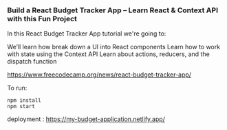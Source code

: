 ### Build a React Budget Tracker App – Learn React & Context API with this Fun Project

In this React Budget Tracker App tutorial we're going to:

We’ll learn how break down a UI into React components
Learn how to work with state using the Context API
Learn about actions, reducers, and the dispatch function

<https://www.freecodecamp.org/news/react-budget-tracker-app/>

To run:

```
npm install 
npm start 
```

deployment : <https://my-budget-application.netlify.app/>
